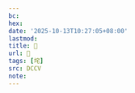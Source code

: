 ```yaml
---
bc:
hex:
date: '2025-10-13T10:27:05+08:00'
lastmod:
title: 􃫠
url: 􃫠
tags: [垞]
src: DCCV
note:
---
```

